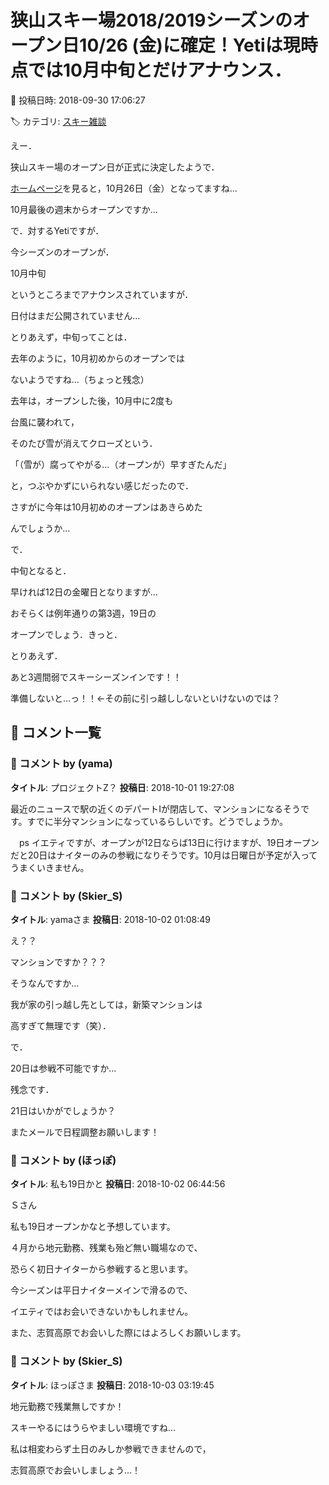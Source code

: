 # 狭山スキー場2018/2019シーズンのオープン日10/26 (金)に確定！Yetiは現時点では10月中旬とだけアナウンス．

📅 投稿日時: 2018-09-30 17:06:27

🏷️ カテゴリ: [スキー雑談](c1f9d2cb7478308da16419928ea3945e9.md)

えー．


狭山スキー場のオープン日が正式に決定したようで．


[ホームページ](https://www.seibu-leisure.co.jp/ski_web/)を見ると，10月26日（金）となってますね…


10月最後の週末からオープンですか…





で．対するYetiですが．


今シーズンのオープンが．


10月中旬


というところまでアナウンスされていますが．


日付はまだ公開されていません…





とりあえず，中旬ってことは．


去年のように，10月初めからのオープンでは


ないようですね…（ちょっと残念）





去年は，オープンした後，10月中に2度も


台風に襲われて，


そのたび雪が消えてクローズという．


「（雪が）腐ってやがる…（オープンが）早すぎたんだ」


と，つぶやかずにいられない感じだったので．


さすがに今年は10月初めのオープンはあきらめた


んでしょうか…





で．


中旬となると．


早ければ12日の金曜日となりますが…


おそらくは例年通りの第3週，19日の


オープンでしょう．きっと．





とりあえず．


あと3週間弱でスキーシーズンインです！！


準備しないと…っ！！←その前に引っ越ししないといけないのでは？

## 💬 コメント一覧

### 💬 コメント by (yama)
**タイトル**: プロジェクトZ？
**投稿日**: 2018-10-01 19:27:08

最近のニュースで駅の近くのデパートIが閉店して、マンションになるそうです。すでに半分マンションになっているらしいです。どうでしょうか。

　ps イエティですが、オープンが12日ならば13日に行けますが、19日オープンだと20日はナイターのみの参戦になりそうです。10月は日曜日が予定が入ってうまくいきません。

### 💬 コメント by (Skier_S)
**タイトル**: yamaさま
**投稿日**: 2018-10-02 01:08:49

え？？

マンションですか？？？

そうなんですか…

我が家の引っ越し先としては，新築マンションは

高すぎて無理です（笑）．



で．

20日は参戦不可能ですか…

残念です．

21日はいかがでしょうか？

またメールで日程調整お願いします！

### 💬 コメント by (ほっぽ)
**タイトル**: 私も19日かと
**投稿日**: 2018-10-02 06:44:56

Ｓさん



私も19日オープンかなと予想しています。

４月から地元勤務、残業も殆ど無い職場なので、

恐らく初日ナイターから参戦すると思います。

今シーズンは平日ナイターメインで滑るので、

イエティではお会いできないかもしれません。



また、志賀高原でお会いした際にはよろしくお願いします。

### 💬 コメント by (Skier_S)
**タイトル**: ほっぽさま
**投稿日**: 2018-10-03 03:19:45

地元勤務で残業無しですか！

スキーやるにはうらやましい環境ですね…



私は相変わらず土日のみしか参戦できませんので，

志賀高原でお会いしましょう…！

